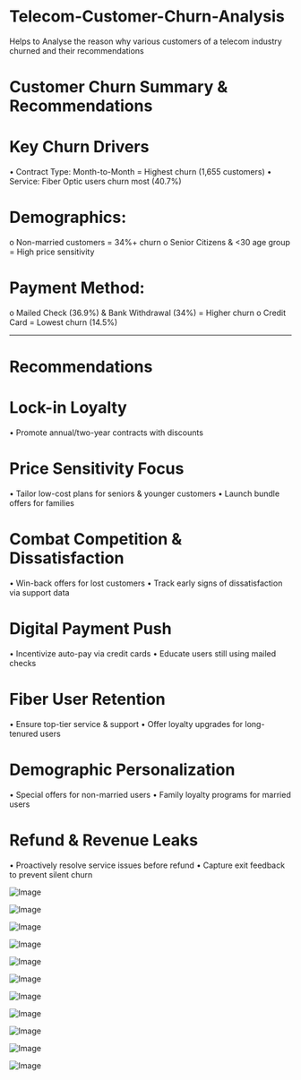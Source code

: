 # Telecom-Customer-Churn-Analysis
Helps to Analyse the reason why various customers of a telecom industry churned and their recommendations

# Customer Churn Summary & Recommendations
 # Key Churn Drivers
•	Contract Type: Month-to-Month = Highest churn (1,655 customers)
•	Service: Fiber Optic users churn most (40.7%)
# Demographics:
o	Non-married customers = 34%+ churn
o	Senior Citizens & <30 age group = High price sensitivity
# Payment Method:
o	Mailed Check (36.9%) & Bank Withdrawal (34%) = Higher churn
o	Credit Card = Lowest churn (14.5%)
________________________________________
# Recommendations
# Lock-in Loyalty
•	Promote annual/two-year contracts with discounts
# Price Sensitivity Focus
•	Tailor low-cost plans for seniors & younger customers
•	Launch bundle offers for families
# Combat Competition & Dissatisfaction
•	Win-back offers for lost customers
•	Track early signs of dissatisfaction via support data
# Digital Payment Push
•	Incentivize auto-pay via credit cards
•	Educate users still using mailed checks
# Fiber User Retention
•	Ensure top-tier service & support
•	Offer loyalty upgrades for long-tenured users
# Demographic Personalization
•	Special offers for non-married users
•	Family loyalty programs for married users
# Refund & Revenue Leaks
•	Proactively resolve service issues before refund
•	Capture exit feedback to prevent silent churn

![Image](https://github.com/user-attachments/assets/9d94f57d-9e6d-453a-9d22-5c5b7f4d9c76)

![Image](https://github.com/user-attachments/assets/46301ca0-9c55-437e-b330-df0e913819ea)

![Image](https://github.com/user-attachments/assets/8bfe9d70-4a1b-4780-8cdb-586c225e0ed5)

![Image](https://github.com/user-attachments/assets/43f36364-0ba1-4f1d-a607-f0f6c9514a1c)

![Image](https://github.com/user-attachments/assets/b32b8ba3-9b49-477d-8e10-182235a6470a)

![Image](https://github.com/user-attachments/assets/8d657d12-bde8-44d9-992e-c72d5155207f)

![Image](https://github.com/user-attachments/assets/43775c9a-d61e-4e5e-a7df-f4889da5ec0a)

![Image](https://github.com/user-attachments/assets/0bf40b7a-080f-49df-a02a-dd25f76a3361)

![Image](https://github.com/user-attachments/assets/28f164ed-ec02-4232-a7c5-42b6116fa0cd)

![Image](https://github.com/user-attachments/assets/b4a05964-6340-41f7-84ee-c4e7c6474a5f)

![Image](https://github.com/user-attachments/assets/7cbd1fd2-17ba-4bef-ba66-b51ea50af31f)



